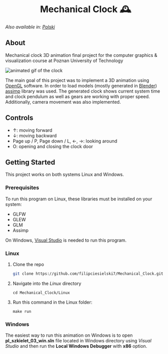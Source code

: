 <h1 align="center">
    Mechanical Clock 🕰
</h1>

_Also available in: [Polski](README.pl.md)_

## About

Mechanical clock 3D animation final project for the computer graphics &amp; visualization course at Poznan University of Technology

![animated gif of the clock](./preview.gif)

The main goal of this project was to implement a 3D animation using [OpenGL](https://www.opengl.org//) software. In order to load models (mostly generated in [Blender](https://www.blender.org/)) [assimp](https://github.com/assimp/assimp) library was used. The generated clock shows current system time and clock pendulum as well as gears are working with proper speed. Additionally, camera movement was also implemented.

## Controls

- &#8593;: moving forward
- &#8595;: moving backward
- Page up / P, Page down / L, &#8592;, &#8594;: looking around
- O: opening and closing the clock door

## Getting Started

This project works on both systems Linux and Windows.

### Prerequisites

To run this program on Linux, these libraries must be installed on your system:

- GLFW
- GLEW
- GLM
- Assimp

On Windows, [Visual Studio](https://visualstudio.microsoft.com/pl/) is needed to run this program.

### Linux

1. Clone the repo
   ```sh
   git clone https://github.com/filipciesielski7/Mechanical_Clock.git
   ```
2. Navigate into the _Linux_ directory
   ```
   cd Mechanical_Clock/Linux
   ```
3. Run this command in the Linux folder:
   ```
   make run
   ```

### Windows

The easiest way to run this animation on Windows is to open **pl_szkielet_03_win.sln** file located in Windows directory using _Visual Studio_ and then run the **Local Windows Debugger** with **x86** option.
